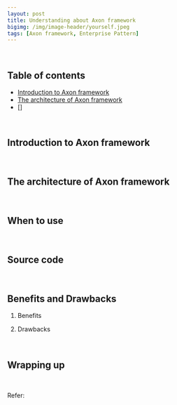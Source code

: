 ```yaml
---
layout: post
title: Understanding about Axon framework
bigimg: /img/image-header/yourself.jpeg
tags: [Axon framework, Enterprise Pattern]
---
```





<br>

## Table of contents
- [Introduction to Axon framework](#introduction-to-axon-framework)
- [The architecture of Axon framework](#the-architecture-of-axon-framework)
- []


<br>

## Introduction to Axon framework






<br>

## The architecture of Axon framework






<br>

## When to use





<br>

## Source code




<br>

## Benefits and Drawbacks

1. Benefits




2. Drawbacks





<br>

## Wrapping up




<br>

Refer:

[]()